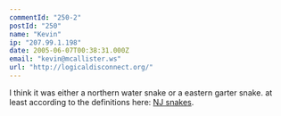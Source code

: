```yaml
---
commentId: "250-2"
postId: "250"
name: "Kevin"
ip: "207.99.1.198"
date: 2005-06-07T00:38:31.000Z
email: "kevin@mcallister.ws"
url: "http://logicaldisconnect.org/"
---
```

<p>I think it was either a northern water snake or a eastern garter snake.  at least according to the definitions here: <a href="http://www.state.nj.us/dep/fgw/ensp/pdf/snakes.pdf" rel="nofollow">NJ snakes</a>.</p>